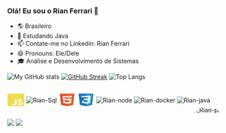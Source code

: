 ### Olá! Eu sou o Rian Ferrari 👋

- 🌎 Brasileiro
- 🌱 Estudando Java
- 📫 Contate-me no Linkedin: Rian Ferrari
- 😄 Pronouns: Ele/Dele
- 🎓 Análise e Desenvolvimento de Sistemas
    
 ![My GitHub stats](https://github-readme-stats.vercel.app/api?username=Rian-Ferrari&theme=chartreuse-dark&show_icons=true&hide_border=true&card_width=width="50%")
 [![GitHub Streak](https://streak-stats.demolab.com?user=Rian-Ferrari&hide_border=true&theme=chartreuse-dark)](https://git.io/streak-stats)
  ![Top Langs](https://github-readme-stats.vercel.app/api/top-langs/?username=Rian-Ferrari&theme=chartreuse-dark&layout=compact&show_icons=true&hide_border=true&card_width=250)

<div style="display: inline_block"><br>
  <img align="center" alt="Rian-Js" height="30" width="40" src="https://raw.githubusercontent.com/devicons/devicon/master/icons/javascript/javascript-plain.svg">
  <img align="center" alt="Rian-Sql" height="30" width="40" src="https://cdn.jsdelivr.net/gh/devicons/devicon/icons/mysql/mysql-original.svg">
  <img align="center" alt="Rian-HTML" height="30" width="40" src="https://raw.githubusercontent.com/devicons/devicon/master/icons/html5/html5-original.svg">
  <img align="center" alt="Rian-CSS" height="30" width="40" src="https://raw.githubusercontent.com/devicons/devicon/master/icons/css3/css3-original.svg">
  <img align="center" alt="Rian-node" height="30" width="40" src="https://cdn.jsdelivr.net/gh/devicons/devicon/icons/nodejs/nodejs-original-wordmark.svg"/>
  <img align="center" alt="Rian-docker" height="30" width="40" src="https://cdn.jsdelivr.net/gh/devicons/devicon/icons/docker/docker-plain-wordmark.svg" />
  <img align="center" alt="Rian-java" height="30" width="40" src="https://cdn.jsdelivr.net/gh/devicons/devicon/icons/java/java-original-wordmark.svg" />
  <img align="right" alt="Rian-pic" height="150" style="border-radius:50px;" src="https://i.pinimg.com/originals/b6/d4/f9/b6d4f97174e1b7513b1e7ef06bbd4bc3.jpg">      
</div>

##

<div>
  <a href="https://www.instagram.com/rianferrari37/" target="_blank"><img src="https://img.shields.io/badge/-Instagram-%23E4405F?style=for-the-badge&logo=instagram&logoColor=white" target="_blank"></a>
  <a href="https://www.linkedin.com/in/rian-ferrari-7a954620b" target="_blank"><img src="https://img.shields.io/badge/-LinkedIn-%230077B5?style=for-the-badge&logo=linkedin&logoColor=white" target="_blank"></a>
</div>

